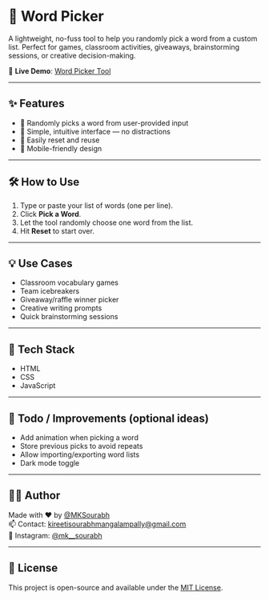 # 🎯 Word Picker

A lightweight, no-fuss tool to help you randomly pick a word from a custom list. Perfect for games, classroom activities, giveaways, brainstorming sessions, or creative decision-making.

🔗 **Live Demo**: [Word Picker Tool](https://mksourabh.github.io/Word_Picker/)

---

## ✨ Features

- 🎲 Randomly picks a word from user-provided input
- 🧾 Simple, intuitive interface — no distractions
- 🧹 Easily reset and reuse
- 📱 Mobile-friendly design

---

## 🛠️ How to Use

1. Type or paste your list of words (one per line).
2. Click **Pick a Word**.
3. Let the tool randomly choose one word from the list.
4. Hit **Reset** to start over.

---

## 💡 Use Cases

- Classroom vocabulary games
- Team icebreakers
- Giveaway/raffle winner picker
- Creative writing prompts
- Quick brainstorming sessions

---

## 🚀 Tech Stack

- HTML
- CSS
- JavaScript

---

## 📌 Todo / Improvements (optional ideas)

- Add animation when picking a word
- Store previous picks to avoid repeats
- Allow importing/exporting word lists
- Dark mode toggle

---

## 👨‍💻 Author

Made with ❤️ by [@MKSourabh](https://github.com/MKSourabh)  
📫 Contact: [kireetisourabhmangalampally@gmail.com](mailto:kireetisourabhmangalampally@gmail.com)  
📸 Instagram: [@mk__sourabh](https://instagram.com/mk__sourabh)

---

## 📄 License

This project is open-source and available under the [MIT License](LICENSE).
